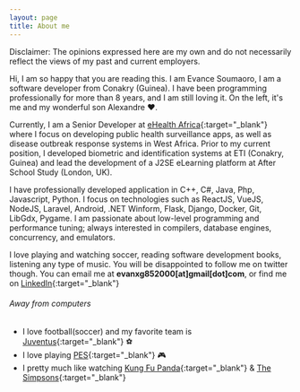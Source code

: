 ```yaml
---
layout: page
title: About me
---
```


<p class="message">
    Disclaimer: The opinions expressed here are my own and do not necessarily reflect the views of my past and current employers.
</p>

Hi, I am so happy that you are reading this.
I am Evance Soumaoro, I am a software developer from Conakry (Guinea). I have been programming professionally for more than 8 years, and I am still loving it. On the left, it's me and my wonderful son Alexandre :heart:.  

Currently, I am a Senior Developer at [eHealth Africa](https://www.ehealthafrica.org){:target="_blank"} where I focus on developing public health surveillance apps, as well as disease outbreak response systems in West Africa. Prior to my current position, I developed biometric and identification systems at ETI (Conakry, Guinea) and lead the development of a J2SE eLearning platform at After School Study (London, UK). 

I have professionally developed application in C++, C#, Java, Php, Javascript, Python. I focus on technologies such as ReactJS, VueJS, NodeJS, Laravel, Android, .NET Winform, Flask, Django, Docker, Git, LibGdx, Pygame. I am passionate about low-level programming and performance tuning; always interested in compilers, database engines, concurrency, and emulators.

I love playing and watching soccer, reading software development books, listening any type of music. You will be disappointed to follow me on twitter though. You can email me at **evanxg852000[at]gmail[dot]com**, or find me on [LinkedIn](https://www.linkedin.com/in/evance-soumaoro-76898426/){:target="_blank"}

###### Away from computers

* I love football(soccer) and my favorite team is [Juventus](http://juventus.com/en/){:target="_blank"} :soccer: 
* I love playing [PES](http://konami.com/wepes){:target="_blank"} :video_game: 
* I pretty much like watching [Kung Fu Panda](http://dreamworks.com/kungfupanda){:target="_blank"} & [The Simpsons](http://simpsonsworld.com){:target="_blank"}
